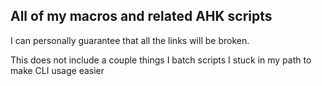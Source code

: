 ## All of my macros and related AHK scripts
I can personally guarantee that all the links will be broken.


This does not include a couple things I batch scripts I stuck in my path to make CLI usage easier
